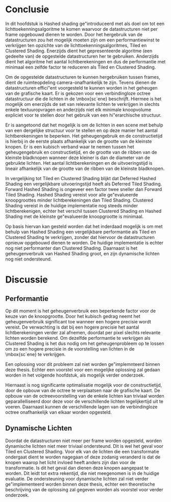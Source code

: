 # Conclusie

In dit hoofdstuk is Hashed shading ge\"introduceerd met als doel om tot een
lichttoekenningsalgoritme te komen waarvoor de datastructuren niet per frame
opgebouwd dienen te worden. Door het hergebruik van de datastructuren zou
het mogelijk moeten zijn om een performantiewinst te verkrijgen ten opzichte van
de lichttoekenningsalgoritmes, Tiled en Clustered 
Shading. Enerzijds dient het gepresenteerde algoritme (een gedeelte van) de 
opgestelde datastructuren her te gebruiken. Anderzijds dient het algoritme het
aantal lichtberekeningen en dus de performantie met minimaal een zelfde factor
te reduceren als Tiled en Clustered Shading.

Om de opgestelde datastructuren te kunnen hergebruiken tussen frames, dient de
ruimteopdeling camera-onafhankelijk te zijn. Tevens dienen de datastructuren
effici\"ent voorgesteld te kunnen worden in het geheugen van de grafische kaart.
Er is gekozen voor een verbindingloze octree datastructuur die de lichten in de 
\mbox{sc\`ene} beschrijft. Hiermee is het mogelijk om enerzijds de set van relevante
lichten te verkrijgen in slechts enkele textuuropvragen en anderzijds
niet elk minimale knoopvolume expliciet voor te stellen door het gebruik van een
hi\"erarchische structuur.

Er is aangetoond dat het mogelijk is om de lichten in een scene met behulp van
een dergelijke structuur voor te stellen en op deze manier het aantal 
lichtberekeningen te beperken. Het geheugengebruik en de constructietijd is hierbij
in de eerste plaats afhankelijk van de grootte van de kleinste knopen. Er is een
kubisch verband waar te nemen tussen het geheugengebruik en constructietijd, en 
de grootte van de ribben van de kleinste bladknopen wanneer deze kleiner is dan
de diameter van de gebruikte lichten. 
Het aantal lichtberekeningen en de uitvoeringstijd is lineair afhankelijk van de 
grootte van de ribben van de kleinste bladknopen.

In vergelijking tot Tiled en Clustered Shading blijkt dat Deferred Hashed Shading een 
vergelijkbare uitvoeringstijd heeft als Deferred Tiled Shading. Forward Hashed Shading
is ongeveer een factor twee sneller dan Forward Tiled Shading. Hashed Shading vereist
voor alle ge\"evalueerde knoopgroottes minder lichtberekeningen dan Tiled Shading.
Clustered Shading vereist in de huidige implementatie nog steeds minder lichtberekenigen,
echter het verschil tussen Clustered Shading en Hashed Shading met de kleinste ge\"evalueerde knoopgrootte is minimaal. 

Op basis hiervan kan gesteld worden dat het inderdaad mogelijk is om met behulp 
van Hashed Shading een vergelijkbare performantie als Tiled en Clustered Shading te 
verkrijgen, zonder dat hiervoor de datastructuren opnieuw opgebouwd dienen te worden.
De huidige implementatie is echter nog niet performanter dan Clustered Shading.
Daarnaast is het geheugenverbruik van Hashed Shading groot, en zijn dynamische lichten nog niet ondersteund.

# Discussie

## Performantie

Op dit moment is het geheugenverbruik een beperkende factor voor de keuze van de 
knoopgrootte. Door het kubisch gedrag neemt het geheugenverbruik significant toe
wanneer een hogere precisie wordt vereist. De verwachting is dat bij een hogere
precisie het aantal lichtberekeningen verder zal afnemen, doordat per pixel slechts
relevante lichten worden berekend. Om dezelfde performantie te verkrijgen als 
Clustered Shading is het dus nodig om het geheugenprobleem op te lossen om zo
een hogere precisie in de voorstelling van lichten in de \mbox{sc\`ene} te verkrijgen.

Een oplossing voor dit probleem zal niet worden ge\"implemnteerd binnen deze thesis.
Echter een voorstel voor een mogelijke oplossing zal gedaan worden in het volgende hoofdstuk,
als mogelijk verder onderzoek.

Hiernaast is nog significante optimalisatie mogelijk voor de constructietijd, door
de opbouw van de octree te verplaatsen naar de grafische kaart. De opbouw van de octreevoorstelling
van de enkele lichten kan triviaal worden geparallelliseerd door deze voor de 
verschillende lichten tegelijkertijd uit te voeren. Daarnaast kunnen de verschillende lagen van de verbindingloze
octree onafhankelijk van elkaar worden opgesteld.

## Dynamische Lichten

Doordat de datastructuren niet meer per frame worden opgesteld, worden dynamische lichten
niet meer triviaal ondersteund. Dit is wel het geval voor Tiled en Clustered Shading.
Voor elk van de lichten die een transformatie ondergaat dient te worden nagegaan of deze
zodanig veranderd is dat de knopen waarop het licht invloed heeft anders zijn dan voor
de transformatie. Is dit het geval dan dienen deze knopen aangepast te worden. Dit leidt
tot extra rekentijd, die niet meegenomen is in de huidige evaluatie. De ondersteuning voor
dynamische lichten zal niet verder ge\"implementeerd worden binnen deze thesis, echter
een theoretische beschrijving van de oplossing zal gegeven worden als voorstel voor 
verder onderzoek.


